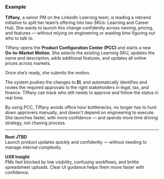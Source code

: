 ### Example

<!-- Persona -->
**Tiffany**, a senior PM on the LinkedIn Learning team, is leading a rebrand initiative to split her team’s offering into two SKUs: Learning and Career Hub. She wants to launch this change confidently across naming, pricing, and features — without relying on engineering or wasting time figuring out who to talk to.

<!-- Concept -->
Tiffany opens the **Product Configuration Center (PCC)** and starts a new **Go-to-Market Motion**. She selects the existing Learning SKU, updates the name and description, adds additional features, and updates all online prices across markets.

<!-- Needs + Flow -->
Once she’s ready, she submits the motion.

<!-- Concept continued -->
The system pushes the changes to **EI**, and automatically identifies and routes the required approvals to the right stakeholders in legal, tax, and finance. Tiffany can track who still needs to approve and follow the status in real time.

<!-- Goals -->
By using PCC, Tiffany avoids office hour bottlenecks, no longer has to hunt down approvers manually, and doesn't depend on engineering to execute. She launches faster, with more confidence — and spends more time driving strategy, not chasing process.

---

<!-- JTBD -->
**Root JTBD**  
Launch product updates quickly and confidently — without needing to manage internal complexity.

<!-- UXR -->
**UXR Insight**  
PMs feel blocked by low visibility, confusing workflows, and brittle spreadsheet uploads. Clear UI guidance helps them move faster with confidence.